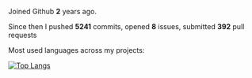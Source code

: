 Joined Github **2** years ago.

Since then I pushed **5241** commits, opened **8** issues, submitted **392** pull requests

Most used languages across my projects:

[![Top Langs](https://github-readme-stats.vercel.app/api/top-langs/?username=ryansyrl&count_private=true&theme=dark&layout=compact)](https://github.com/anuraghazra/github-readme-stats)
